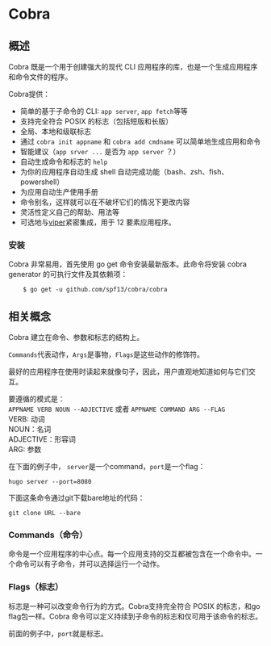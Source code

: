 # Cobra

## 概述

Cobra 既是一个用于创建强大的现代 CLI 应用程序的库，也是一个生成应用程序和命令文件的程序。

Cobra提供：

- 简单的基于子命令的 CLI: `app server`, `app fetch`等等
- 支持完全符合 POSIX 的标志（包括短版和长版）
- 全局、本地和级联标志
- 通过 `cobra init appname` 和 `cobra add cmdname` 可以简单地生成应用和命令
- 智能建议（`app srver ...` 是否为 `app server` ？）
- 自动生成命令和标志的 `help`
- 为你的应用程序自动生成 shell 自动完成功能（bash、zsh、fish、powershell）
- 为应用自动生产使用手册
- 命令别名，这样就可以在不破坏它们的情况下更改内容
- 灵活性定义自己的帮助、用法等
- 可选地与[viper](https://github.com/spf13/viper)紧密集成，用于 12 要素应用程序。

### 安装

Cobra 非常易用，首先使用 go get 命令安装最新版本。此命令将安装 cobra generator 的可执行文件及其依赖项：

```shell
    $ go get -u github.com/spf13/cobra/cobra
```

## 相关概念

Cobra 建立在命令、参数和标志的结构上。

`Commands`代表动作，`Args`是事物，`Flags`是这些动作的修饰符。

最好的应用程序在使用时读起来就像句子，因此，用户直观地知道如何与它们交互。

要遵循的模式是：  
`APPNAME VERB NOUN --ADJECTIVE` 或者 `APPNAME COMMAND ARG --FLAG`  
VERB: 动词  
NOUN：名词  
ADJECTIVE：形容词  
ARG: 参数

在下面的例子中， `server`是一个command，`port`是一个flag：

    hugo server --port=8080

下面这条命令通过git下载bare地址的代码：

    git clone URL --bare

### Commands（命令）

命令是一个应用程序的中心点。每一个应用支持的交互都被包含在一个命令中。一个命令可以有子命令，并可以选择运行一个动作。

### Flags（标志）

标志是一种可以改变命令行为的方式。Cobra支持完全符合 POSIX 的标志，和go flag包一样。Cobra 命令可以定义持续到子命令的标志和仅可用于该命令的标志。

前面的例子中，`port`就是标志。
